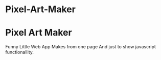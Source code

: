 # Pixel-Art-Maker
<h1> Pixel Art Maker </h1>

<p>Funny Little Web App
Makes from one page
And just to show javascript functionallity.
</p>

